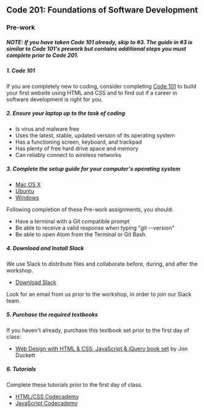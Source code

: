 Code 201: Foundations of Software Development
-----------------------

### Pre-work

##### NOTE: If you have taken Code 101 already, skip to #3. The guide in #3 is similar to Code 101's prework but contains additional steps you must complete prior to Code 201.

##### 1. Code 101
If you are completely new to coding, consider completing <a href="https://www.codefellows.org/courses/code-101/intro-to-software-development-and-careers-in-tech" target="_blank">Code 101</a> to build your first website using HTML and CSS and to find out if a career in software development is right for you.

##### 2. Ensure your laptop up to the task of coding

  - Is virus and malware free
  - Uses the latest, stable, updated version of its operating system
  - Has a functioning screen, keyboard, and trackpad
  - Has plenty of free hard drive space and memory
  - Can reliably connect to wireless networks

##### 3. Complete the setup guide for your computer's operating system

  - [Mac OS X](prework/mac/1_terminal.md)
  - [Ubuntu](prework/ubuntu/1_terminal.md)
  - [Windows](prework/windows/1_terminal.md)

Following completion of these Pre-work assignments, you should:
 - Have a terminal with a Git compatible prompt
 - Be able to receive a valid response when typing "git --version"
 - Be able to open Atom from the Terminal or Git Bash.

##### 4. Download and Install Slack

We use Slack to distribute files and collaborate before, during, and after the workshop.

  - <a href="https://slack.com/downloads" target="_blank">Download Slack</a>

Look for an email from us prior to the workshop, in order to join our Slack team.

##### 5. Purchase the required textbooks

If you haven't already, purchase this textbook set prior to the first day of class:

  - <a href="http://www.amazon.com/Web-Design-HTML-JavaScript-jQuery/dp/1119038634/ref=mt_hardcover?_encoding=UTF8&amp;me=" target="_blank">Web Design with HTML &amp; CSS; JavaScript &amp; jQuery book set</a> by Jon Duckett

##### 6. Tutorials
Complete these tutorials prior to the first day of class.

   - <a href="https://www.codecademy.com/tracks/web" target="_blank">HTML/CSS Codecademy</a>
   - <a href="https://www.codecademy.com/tracks/javascript" target="_blank">JavaScript Codecademy</a>
